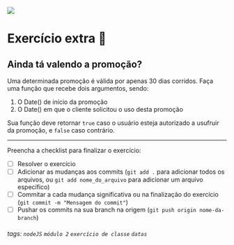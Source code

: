 ![](https://i.imgur.com/xG74tOh.png)

# Exercício extra 🌟

## Ainda tá valendo a promoção?

Uma determinada promoção é válida por apenas 30 dias corridos. Faça uma função que recebe dois argumentos, sendo:
1. O Date() de início da promoção
2. O Date() em que o cliente solicitou o uso desta promoção

Sua função deve retornar `true` caso o usuário esteja autorizado a usufruir da promoção, e `false` caso contrário.

---

Preencha a checklist para finalizar o exercício:

- [ ] Resolver o exercício
- [ ] Adicionar as mudanças aos commits (`git add .` para adicionar todos os arquivos, ou `git add nome_do_arquivo` para adicionar um arquivo específico)
- [ ] Commitar a cada mudança significativa ou na finalização do exercício (`git commit -m "Mensagem do commit"`)
- [ ] Pushar os commits na sua branch na origem (`git push origin nome-da-branch`)

###### tags: `nodeJS` `módulo 2` `exercício de classe` `datas`